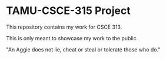 # TAMU-CSCE-315 Project

This repository contains my work for CSCE 313.

This is only meant to showcase my work to the public.

"An Aggie does not lie, cheat or steal or tolerate those who do."
